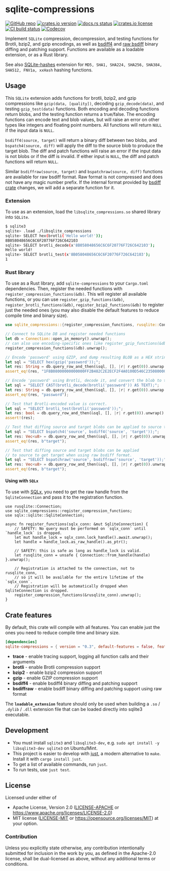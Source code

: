 # sqlite-compressions

[![GitHub repo](https://img.shields.io/badge/github-sqlite--compressions-8da0cb?logo=github)](https://github.com/nyurik/sqlite-compressions)
[![crates.io version](https://img.shields.io/crates/v/sqlite-compressions.svg)](https://crates.io/crates/sqlite-compressions)
[![docs.rs status](https://img.shields.io/docsrs/sqlite-compressions)](https://docs.rs/sqlite-compressions)
[![crates.io license](https://img.shields.io/crates/l/sqlite-compressions)](https://github.com/nyurik/sqlite-compressions/blob/main/LICENSE-APACHE)
[![CI build status](https://github.com/nyurik/sqlite-compressions/actions/workflows/ci.yml/badge.svg)](https://github.com/nyurik/sqlite-compressions/actions)
[![Codecov](https://img.shields.io/codecov/c/github/nyurik/sqlite-compressions)](https://app.codecov.io/gh/nyurik/sqlite-compressions)

Implement `SQLite` compression, decompression, and testing functions for Brotli, bzip2, and gzip encodings, as well as
[bsdiff4](https://github.com/mendsley/bsdiff#readme) and [raw bsdiff](https://github.com/space-wizards/bsdiff-rs#readme)
binary diffing and patching support.
Functions are available as a loadable extension, or as a Rust library.

See also [SQLite-hashes](https://github.com/nyurik/sqlite-hashes) extension for `MD5, SHA1, SHA224, SHA256, SHA384,
SHA512, FNV1a, xxHash` hashing functions.

## Usage

This `SQLite` extension adds functions for brotli, bzip2, and gzip compressions like `gzip(data, [quality])`,
decoding `gzip_decode(data)`, and testing `gzip_test(data)` functions. Both encoding and decoding functions return
blobs, and the
testing function returns a true/false. The encoding functions can encode text and blob values, but will raise an error
on other types like integers and floating point numbers. All functions will return `NULL` if the input data is `NULL`.

`bsdiff4(source, target)` will return a binary diff between two blobs, and `bspatch4(source, diff)` will apply the diff
to the source blob to produce the target blob. The diff and patch functions will raise an error if the input data is not
blobs or if the diff is invalid. If either input is `NULL`, the diff and patch functions will return `NULL`.

Similar `bsdiffraw(source, target)` and `bspatchraw(source, diff)` functions are available for raw bsdiff format. Raw
format is not compressed and does not have any magic number prefix. If the internal format provided
by [bsdiff crate](https://github.com/space-wizards/bsdiff-rs#readme) changes, we will add a separate function for it.

### Extension

To use as an extension, load the `libsqlite_compressions.so` shared library into `SQLite`.

```bash
$ sqlite3
sqlite> .load ./libsqlite_compressions
sqlite> SELECT hex(brotli('Hello world!'));
8B058048656C6C6F20776F726C642103
sqlite> SELECT brotli_decode(x'8B058048656C6C6F20776F726C642103');
Hello world!
sqlite> SELECT brotli_test(x'8B058048656C6C6F20776F726C642103');
1
```

### Rust library

To use as a Rust library, add `sqlite-compressions` to your `Cargo.toml` dependencies. Then, register the needed
functions with `register_compression_functions(&db)`. This will register all available functions, or you can
use `register_gzip_functions(&db)`, `register_brotli_functions(&db)`, `register_bzip2_functions(&db)` to register just
the needed ones (you may also
disable the default features to reduce compile time and binary size).

```rust
use sqlite_compressions::{register_compression_functions, rusqlite::Connection};

// Connect to SQLite DB and register needed functions
let db = Connection::open_in_memory().unwrap();
// can also use encoding-specific ones like register_gzip_functions(&db)
register_compression_functions(&db).unwrap();

// Encode 'password' using GZIP, and dump resulting BLOB as a HEX string
let sql = "SELECT hex(gzip('password'));";
let res: String = db.query_row_and_then(&sql, [], |r| r.get(0)).unwrap();
assert_eq!(res, "1F8B08000000000000FF2B482C2E2ECF2F4A0100D546C23508000000");

// Encode 'password' using Brotli, decode it, and convert the blob to text
let sql = "SELECT CAST(brotli_decode(brotli('password')) AS TEXT);";
let res: String = db.query_row_and_then(&sql, [], |r| r.get(0)).unwrap();
assert_eq!(res, "password");

// Test that Brotli-encoded value is correct.
let sql = "SELECT brotli_test(brotli('password'));";
let res: bool = db.query_row_and_then(&sql, [], |r| r.get(0)).unwrap();
assert!(res);

// Test that diffing source and target blobs can be applied to source to get target.
let sql = "SELECT bspatch4('source', bsdiff4('source', 'target'));";
let res: Vec<u8> = db.query_row_and_then(&sql, [], |r| r.get(0)).unwrap();
assert_eq!(res, b"target");

// Test that diffing source and target blobs can be applied
// to source to get target when using raw bsdiff format.
let sql = "SELECT bspatchraw('source', bsdiffraw('source', 'target'));";
let res: Vec<u8> = db.query_row_and_then(&sql, [], |r| r.get(0)).unwrap();
assert_eq!(res, b"target");
```

#### Using with `SQLx`

To use with [SQLx](https://crates.io/crates/sqlx), you need to get the raw handle from the
`SqliteConnection` and pass it to the registration function.

```rust,ignore
use rusqlite::Connection;
use sqlite_compressions::register_compression_functions;
use sqlx::sqlite::SqliteConnection;

async fn register_functions(sqlx_conn: &mut SqliteConnection) {
    // SAFETY: No query must be performed on `sqlx_conn` until `handle_lock` is dropped.
    let mut handle_lock = sqlx_conn.lock_handle().await.unwrap();
    let handle = handle_lock.as_raw_handle().as_ptr();

    // SAFETY: this is safe as long as handle_lock is valid.
    let rusqlite_conn = unsafe { Connection::from_handle(handle) }.unwrap();

    // Registration is attached to the connection, not to rusqlite_conn,
    // so it will be available for the entire lifetime of the `sqlx_conn`.
    // Registration will be automatically dropped when SqliteConnection is dropped.
    register_compression_functions(&rusqlite_conn).unwrap();
}
```

## Crate features

By default, this crate will compile with all features. You can enable just the ones you need to reduce compile time and
binary size.

```toml
[dependencies]
sqlite-compressions = { version = "0.3", default-features = false, features = ["brotli"] }
```

* **trace** - enable tracing support, logging all function calls and their arguments
* **brotli** - enable Brotli compression support
* **bzip2** - enable bzip2 compression support
* **gzip** - enable GZIP compression support
* **bsdiff4** - enable bsdiff4 binary diffing and patching support
* **bsdiffraw** - enable bsdiff binary diffing and patching support using raw format

The **`loadable_extension`** feature should only be used when building
a `.so` / `.dylib` / `.dll` extension file that can be loaded directly into sqlite3 executable.

## Development

* You must install `sqlite3` and `libsqlite3-dev`, e.g. `sudo apt install -y libsqlite3-dev sqlite3` on Ubuntu/Mint.
* This project is easier to develop with [just](https://github.com/casey/just#readme), a modern alternative to `make`.
  Install it with `cargo install just`.
* To get a list of available commands, run `just`.
* To run tests, use `just test`.

## License

Licensed under either of

* Apache License, Version 2.0 ([LICENSE-APACHE](LICENSE-APACHE) or <https://www.apache.org/licenses/LICENSE-2.0>)
* MIT license ([LICENSE-MIT](LICENSE-MIT) or <https://opensource.org/licenses/MIT>)
  at your option.

### Contribution

Unless you explicitly state otherwise, any contribution intentionally
submitted for inclusion in the work by you, as defined in the
Apache-2.0 license, shall be dual-licensed as above, without any
additional terms or conditions.
